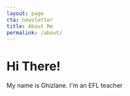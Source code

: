 ```yaml
---
layout: page
cta: newsletter
title: About Me
permalink: /about/
---
```


# Hi There!

My name is Ghizlane. I'm an EFL teacher 

